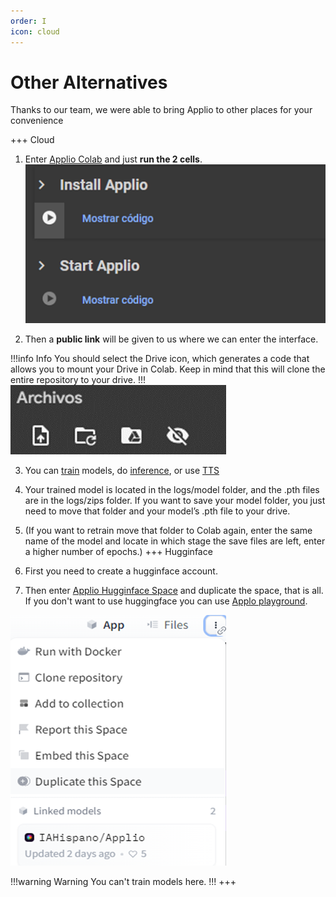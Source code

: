 ```yaml
---
order: I
icon: cloud
---
```


# Other Alternatives
Thanks to our team, we were able to bring Applio to other places for your convenience

+++ Cloud
 1. Enter [Applio Colab](https://colab.research.google.com/github/iahispano/applio/blob/master/assets/Applio.ipynb) and just **run the 2 cells**. 
 ![](../assets/Colab.png)

 2. Then a **public link** will be given to us where we can enter the interface.

 !!!info Info
 You should select the Drive icon, which generates a code that allows you to mount your Drive in Colab. Keep in mind that this will clone the entire repository to your drive.
 !!!
 ![](../assets/Drive.png)

 3. You can [train](/get-started\training.md/) models, do [inference](/get-started\inferencing.md/), or use [TTS](/get-started\tts.md/)

 4. Your trained model is located in the logs/model folder, and the .pth files are in the logs/zips folder. If you want to save your model folder, you just need to move that folder and your model’s .pth file to your drive.

 5. (If you want to retrain move that folder to Colab again, enter the same name of the model and locate in which stage the save files are left, enter a higher number of epochs.)
+++ Hugginface
 1. First you need to create a hugginface account.

 2. Then enter [Applio Hugginface Space](https://huggingface.co/spaces/IAHispano/Applio) and duplicate the space, that is all. If you don't want to use huggingface you can use  [Applo playground](https://applio.org/playground).
 
 ![](../assets/Duplicate.png)
 
 !!!warning Warning
 You can't train models here.
 !!!
+++

